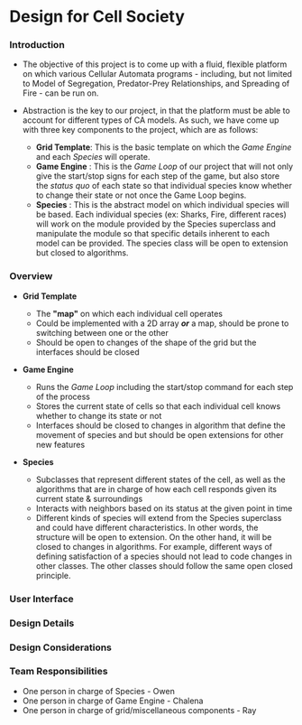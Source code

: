 # Design for Cell Society

### Introduction

+ The objective of this project is to come up with a fluid, flexible platform on which various Cellular Automata programs - including, but not limited to Model of Segregation, Predator-Prey Relationships, and Spreading of Fire - can be run on.

+ Abstraction is the key to our project, in that the platform must be able to account for different types of CA models. As such, we have come up with three key components to the project, which are as follows:
	* **Grid Template**: This is the basic template on which the *Game Engine* and each *Species* will operate.
	* **Game Engine** : This is the *Game Loop* of our project that will not only give the start/stop signs for each step of the game, but also store the *status quo* of each state so that individual species know whether to change their state or not once the Game Loop begins.
	* **Species** : This is the abstract model on which individual species will be based. Each individual species (ex: Sharks, Fire, different races) will work on the module provided by the Species superclass and manipulate the module so that specific details inherent to each model can be provided. The species class will be open to extension but closed to algorithms.



	

### Overview

+ **Grid Template**
	* The **"map"** on which each individual cell operates
	* Could be implemented with a 2D array ***or*** a map, should be prone to switching between one or the other
	* Should be open to changes of the shape of the grid but the interfaces should be closed

+ **Game Engine**
	* Runs the *Game Loop* including the start/stop command for each step of the process
	* Stores the current state of cells so that each individual cell knows whether to change its state or not
	* Interfaces should be closed to changes in algorithm that define the movement of species and but should be open extensions for other new features


+ **Species**
	* Subclasses that represent different states of the cell, as well as the algorithms that are in charge of how each cell responds given its current state & surroundings
	* Interacts with neighbors based on its status at the given point in time
	* Different kinds of species will extend from the Species superclass and could have different characteristics. In other words, the structure will be open to extension. On the other hand, it will be closed to changes in algorithms. For example, different ways of defining satisfaction of a species should not lead to code changes in other classes. The other classes should follow the same open closed principle. 

	

### User Interface

### Design Details

### Design Considerations

### Team Responsibilities

+ One person in charge of Species - Owen
+ One person in charge of Game Engine - Chalena
+ One person in charge of grid/miscellaneous components - Ray


